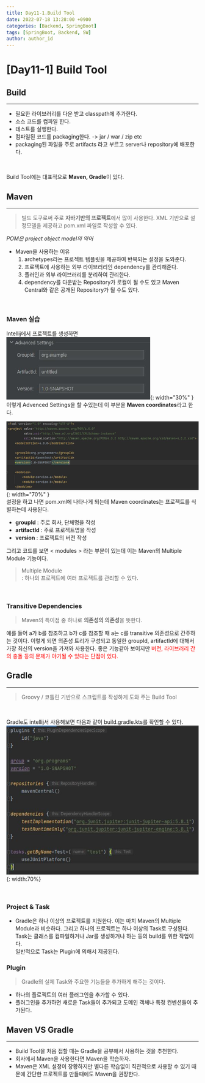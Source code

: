 ```yaml
---
title: Day11-1.Build Tool
date: 2022-07-18 13:28:00 +0900
categories: [Backend, SpringBoot]
tags: [SpringBoot, Backend, SW] 
author: author_id 
---
```


# [Day11-1] Build Tool

## Build
---

- 필요한 라이브러리를 다운 받고 classpath에 추가한다.
- 소스 코드를 컴파일 한다.
- 테스트를 실행한다.
- 컴파일된 코드를 packaging한다. -> jar / war / zip etc
- packaging된 파일을 주로 artifacts 라고 부르고 server나 repository에 배포한다.

<br>

Build Tool에는 대표적으로 **Maven, Gradle**이 있다.

## Maven
---
> 빌드 도구로써 주로 **자바기반의 프로젝트**에서 많이 사용한다.
> XML 기반으로 설정모델을 제공하고 pom.xml 파일로 작성할 수 있다. 

*POM은 project object model의 약어*

- Maven을 사용하는 이유  
  1. archetypes라는 프로젝트 템플릿을 제공하여 반복되는 설정을 도와준다.
  2. 프로젝트에 사용하는 외부 라이브러리인 dependency를 관리해준다.
  3. 플러인과 외부 라이브러리를 분리하여 관리한다.
  4. dependency를 다운받는 Repository가 로컬이 될 수도 있고 Maven Central와 같은 공개된 Repository가 될 수도 있다.

<br>

### Maven 실습

Intellij에서 프로젝트를 생성하면
![Desktop Vies](/assets/img/2022.07/18-2.JPG){: width="30%" }  
이렇게 Advenced Settings을 할 수있는데 이 부분을 **Maven coordinates**라고 한다.
<br>

![Desktop View](/assets/img/2022.07/18-1.JPG){: width="70%" }  
설정을 하고 나면 pom.xml에 나타나게 되는데 Maven coordinates는 프로젝트를 식별하는데 사용된다.
- **groupId** : 주로 회사, 단체명을 작성
- **artifactId** : 주로 프로젝트명을 작성
- **version** : 프로젝트의 버전 작성

그리고 코드를 보면 < modules > 라는 부분이 있는데 이는 Maven의 Multiple Module 기능이다.
> Multiple Module  
> : 하나의 프로젝트에 여러 프로젝트를 관리할 수 있다.

<br>

### Transitive Dependencies
> Maven의 특이점 중 하나로 **의존성의 의존성**을 뜻한다.

예를 들어 a가 b를 참조하고 b가 c를 참조할 때 a는 c를 transitive 의존성으로 간주하는 것이다. 이렇게 되면 의존성 트리가 구성되고 동일한 groupId, artifactId에 대해서 가장 최신의 version을 가져와 사용한다. 좋은 기능같아 보이지만 <span style = "color:red">버전, 라이브러리 간의 충돌 등의 문제가 야기될 수 있다는 단점이 있다.</span> 

## Gradle
---
> Groovy / 코틀린 기반으로 스크립트를 작성하게 도와 주는 Build Tool

<br>

Gradle도 intellij서 사용해보면 다음과 같이 build.gradle.kts를 확인할 수 있다.
![Desktop](/assets/img/2022.07/18-3.JPG){: width:70%}

<br>

### Project & Task  
  - Gradle은 하나 이상의 프로젝트를 지원한다. 이는 마치 Maven의 Multiple Module과 비슷하다. 그리고 하나의 프로젝트는 하나 이상의 Task로 구성된다. Task는 클래스를 컴파일하거나 Jar를 생성하거나 하는 등의 build를 위한 작업이다.  
  일반적으로 Task는 Plugin에 의해서 제공된다.

### Plugin  
  > Gradle의 실제 Task와 주요한 기능들을 추가하게 해주는 것이다.
- 하나의 플로젝트의 여러 플러그인을 추가할 수 있다.
- 플러그인을 추가하면 새로운 Task들이 추가되고 도메인 객체나 특정 컨벤션들이 추가된다.

## Maven VS Gradle
---

- Build Tool을 처음 접할 때는 Gradle을 공부해서 사용하는 것을 추천한다.  
- 회사에서 Maven을 사용한다면 Maven을 학습하자.
- Maven은 XML 설정이 장황하지만 별다른 학습없이 직관적으로 사용할 수 있기 때문에 간단한 프로젝트를 만들때에도 Maven을 권장한다.